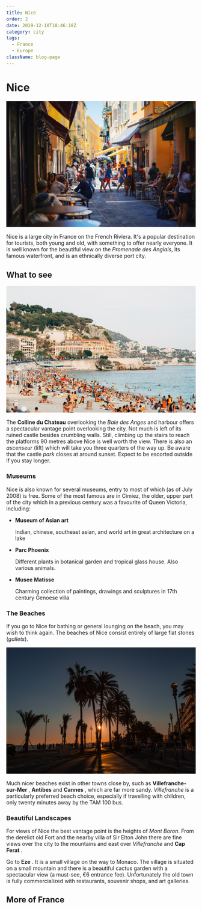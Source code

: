 ```yaml
---
title: Nice
order: 2
date: 2019-12-10T18:46:18Z
category: city
tags:
  - France
  - Europe
className: blog-page
---
```


<StartWishToGo/>

# Nice <WishWidget country="FR" city="Nice" picture="https://wish-to-go.com/images/for-wish-to-go/france/nice-street-paul-rysz-bLF3vK_X2Vc-unsplash.jpg"></WishWidget>

![Nice - Photo by Nick Karvounis on Unsplash](../../../images/travel/france/nice-street-paul-rysz-bLF3vK_X2Vc-unsplash.jpg)

Nice is a large city in France on the French Riviera. It's a popular destination for tourists, both young and old, with something to offer nearly everyone. It is well known for the beautiful view on the *Promenade des Anglais*, its famous waterfront, and is an ethnically diverse port city.

## What to see

![Colline du chateau](../../../images/travel/france/nice-chateau-france-oscar-nord-UUOyS6WyKWs-unsplash.jpg)

The **Colline du Chateau** <WishWidget country="FR" city="Nice" activity="Colline du Chateau" picture="https://wish-to-go.com/images/for-wish-to-go/france/nice-chateau-france-oscar-nord-UUOyS6WyKWs-unsplash.jpg"></WishWidget> overlooking the _Baie des Anges_ and harbour offers a spectacular vantage point overlooking the city. Not much is left of its ruined castle besides crumbling walls. Still, climbing up the stairs to reach the platforms 90 metres above Nice is well worth the view. There is also an *ascenseur* (lift) which will take you three quarters of the way up. Be aware that the castle _park_ closes at around
sunset. Expect to be escorted outside if you stay longer.

### Museums

Nice is also known for several museums, entry to most of which (as of July 2008) is free. Some of the most famous are in Cimiez, the older, upper part of the city which in a previous century was a favourite of Queen Victoria, including:

- **Museum of Asian art** <WishWidget country="FR" city="Nice" activity="Museum of Asian Art"></WishWidget>

	Indian, chinese, southeast asian, and world art in great architecture on a lake

- **Parc Phoenix** <WishWidget country="FR" city="Nice" activity="Parc Phoenix"></WishWidget>

	Different plants in botanical garden and tropical glass house. Also various animals.

- **Musee Matisse** <WishWidget country="FR" city="Nice" activity="Musee Matisse"></WishWidget>

	Charming collection of paintings, drawings and sculptures in 17th century Genoese villa

### The Beaches 
<WishWidget country="FR" city="Nice" activity="Beaches" picture="https://wish-to-go.com/images/for-wish-to-go/france/nice-walkway-seaside-jp-valery-AS8r3yjdMmc-unsplash.jpg"></WishWidget>

If you go to Nice for bathing or general lounging on the beach, you may wish to think again. The beaches of Nice consist entirely of large flat stones (_gallets_).

![The Beaches - Photo by Jp Valery on Unsplash](../../../images/travel/france/nice-walkway-seaside-jp-valery-AS8r3yjdMmc-unsplash.jpg)

Much nicer beaches exist in other towns close by, such as **Villefranche-sur-Mer** <WishWidget country="FR" city="Nice" activity="Villefranche-sur-Mer"></WishWidget>, **Antibes** and **Cannes** <WishWidget country="FR" city="Nice" activity="Cannes"></WishWidget>, which are far more sandy. _Villefranche_ is a particularly preferred beach choice, especially if travelling with children, only twenty minutes away by the TAM 100 bus.

### Beautiful Landscapes

For views of Nice the best vantage point is the heights of _Mont Boron_. From the derelict old Fort and the nearby villa of Sir Elton John there are fine views over the city to the mountains and east over _Villefranche_ and **Cap Ferat** <WishWidget country="FR" city="Nice" activity="Cap Ferrat"></WishWidget>.

Go to **Eze** <WishWidget country="FR" city="Nice" activity="Eze"></WishWidget>. It is a small village on the way to Monaco. The village is situated on a small mountain and there is a beautiful cactus garden with a spectacular view (a must-see, €6 entrance fee). Unfortunately the old town is fully commercialized with restaurants, souvenir shops, and art galleries.

## More of France

<CustomCategoryEntries className="blog-entry-card more-of" category="city" tags="France"/>